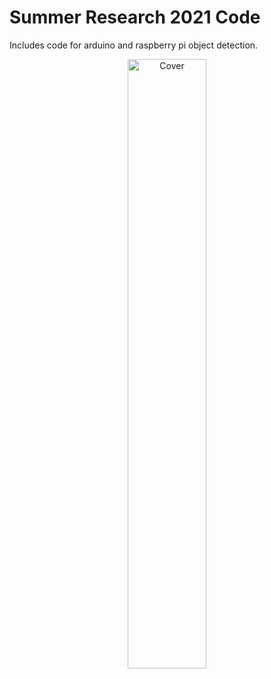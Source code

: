 # Summer Research 2021 Code

Includes code for arduino and raspberry pi object detection.

<p align=center>
<img src="https://github.com/llyttle/SR2021/blob/master/raspberrypi_code/photos/20210719_162210.jpg" alt="Cover" width="50%" height="50%">
</p>

